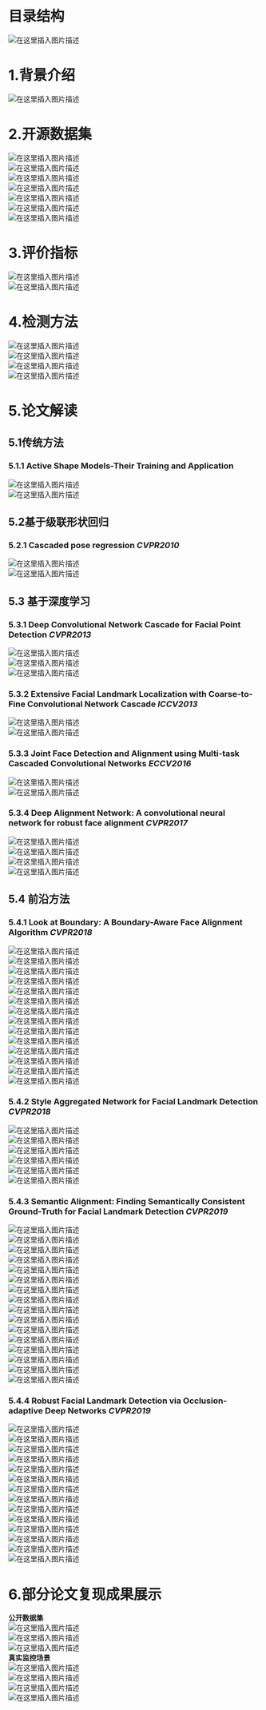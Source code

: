 <div id="content_views" class="markdown_views prism-tomorrow-night">
                    <svg xmlns="http://www.w3.org/2000/svg" style="display: none;">
                        <path stroke-linecap="round" d="M5,0 0,2.5 5,5z" id="raphael-marker-block" style="-webkit-tap-highlight-color: rgba(0, 0, 0, 0);"></path>
                    </svg>
<h1><a name="t0"></a><a name="t0"></a><a id="_1"></a>目录结构</h1> 
<p><img src="https://img-blog.csdnimg.cn/20190930140710787.PNG?x-oss-process=image/watermark,type_ZmFuZ3poZW5naGVpdGk,shadow_10,text_aHR0cHM6Ly9ibG9nLmNzZG4ubmV0L2JsdWVzbGl1Zg==,size_16,color_FFFFFF,t_70" alt="在这里插入图片描述"></p> 
<h1><a name="t1"></a><a name="t1"></a><a id="1_3"></a>1.背景介绍</h1> 
<p><img src="https://img-blog.csdnimg.cn/20190930140745292.PNG?x-oss-process=image/watermark,type_ZmFuZ3poZW5naGVpdGk,shadow_10,text_aHR0cHM6Ly9ibG9nLmNzZG4ubmV0L2JsdWVzbGl1Zg==,size_16,color_FFFFFF,t_70" alt="在这里插入图片描述"></p> 
<h1><a name="t2"></a><a name="t2"></a><a id="2_5"></a>2.开源数据集</h1> 
<p><img src="https://img-blog.csdnimg.cn/20190930140803362.PNG?x-oss-process=image/watermark,type_ZmFuZ3poZW5naGVpdGk,shadow_10,text_aHR0cHM6Ly9ibG9nLmNzZG4ubmV0L2JsdWVzbGl1Zg==,size_16,color_FFFFFF,t_70" alt="在这里插入图片描述"><br> <img src="https://img-blog.csdnimg.cn/20190930140845908.PNG?x-oss-process=image/watermark,type_ZmFuZ3poZW5naGVpdGk,shadow_10,text_aHR0cHM6Ly9ibG9nLmNzZG4ubmV0L2JsdWVzbGl1Zg==,size_16,color_FFFFFF,t_70" alt="在这里插入图片描述"><br> <img src="https://img-blog.csdnimg.cn/20190930140901158.PNG?x-oss-process=image/watermark,type_ZmFuZ3poZW5naGVpdGk,shadow_10,text_aHR0cHM6Ly9ibG9nLmNzZG4ubmV0L2JsdWVzbGl1Zg==,size_16,color_FFFFFF,t_70" alt="在这里插入图片描述"><br> <img src="https://img-blog.csdnimg.cn/20190930140914717.PNG?x-oss-process=image/watermark,type_ZmFuZ3poZW5naGVpdGk,shadow_10,text_aHR0cHM6Ly9ibG9nLmNzZG4ubmV0L2JsdWVzbGl1Zg==,size_16,color_FFFFFF,t_70" alt="在这里插入图片描述"><br> <img src="https://img-blog.csdnimg.cn/20190930140929481.PNG?x-oss-process=image/watermark,type_ZmFuZ3poZW5naGVpdGk,shadow_10,text_aHR0cHM6Ly9ibG9nLmNzZG4ubmV0L2JsdWVzbGl1Zg==,size_16,color_FFFFFF,t_70" alt="在这里插入图片描述"><br> <img src="https://img-blog.csdnimg.cn/20190930140941275.PNG?x-oss-process=image/watermark,type_ZmFuZ3poZW5naGVpdGk,shadow_10,text_aHR0cHM6Ly9ibG9nLmNzZG4ubmV0L2JsdWVzbGl1Zg==,size_16,color_FFFFFF,t_70" alt="在这里插入图片描述"><br> <img src="https://img-blog.csdnimg.cn/20190930140955115.PNG?x-oss-process=image/watermark,type_ZmFuZ3poZW5naGVpdGk,shadow_10,text_aHR0cHM6Ly9ibG9nLmNzZG4ubmV0L2JsdWVzbGl1Zg==,size_16,color_FFFFFF,t_70" alt="在这里插入图片描述"></p> 
<h1><a name="t3"></a><a name="t3"></a><a id="3_13"></a>3.评价指标</h1> 
<p><img src="https://img-blog.csdnimg.cn/20190930141016106.PNG?x-oss-process=image/watermark,type_ZmFuZ3poZW5naGVpdGk,shadow_10,text_aHR0cHM6Ly9ibG9nLmNzZG4ubmV0L2JsdWVzbGl1Zg==,size_16,color_FFFFFF,t_70" alt="在这里插入图片描述"><br> <img src="https://img-blog.csdnimg.cn/20190930141030348.PNG?x-oss-process=image/watermark,type_ZmFuZ3poZW5naGVpdGk,shadow_10,text_aHR0cHM6Ly9ibG9nLmNzZG4ubmV0L2JsdWVzbGl1Zg==,size_16,color_FFFFFF,t_70" alt="在这里插入图片描述"></p> 
<h1><a name="t4"></a><a name="t4"></a><a id="4_16"></a>4.检测方法</h1> 
<p><img src="https://img-blog.csdnimg.cn/20190930141041162.PNG?x-oss-process=image/watermark,type_ZmFuZ3poZW5naGVpdGk,shadow_10,text_aHR0cHM6Ly9ibG9nLmNzZG4ubmV0L2JsdWVzbGl1Zg==,size_16,color_FFFFFF,t_70" alt="在这里插入图片描述"><br> <img src="https://img-blog.csdnimg.cn/20190930141113281.PNG?x-oss-process=image/watermark,type_ZmFuZ3poZW5naGVpdGk,shadow_10,text_aHR0cHM6Ly9ibG9nLmNzZG4ubmV0L2JsdWVzbGl1Zg==,size_16,color_FFFFFF,t_70" alt="在这里插入图片描述"><br> <img src="https://img-blog.csdnimg.cn/20190930141125358.PNG?x-oss-process=image/watermark,type_ZmFuZ3poZW5naGVpdGk,shadow_10,text_aHR0cHM6Ly9ibG9nLmNzZG4ubmV0L2JsdWVzbGl1Zg==,size_16,color_FFFFFF,t_70" alt="在这里插入图片描述"><br> <img src="https://img-blog.csdnimg.cn/20190930141143233.PNG?x-oss-process=image/watermark,type_ZmFuZ3poZW5naGVpdGk,shadow_10,text_aHR0cHM6Ly9ibG9nLmNzZG4ubmV0L2JsdWVzbGl1Zg==,size_16,color_FFFFFF,t_70" alt="在这里插入图片描述"></p> 
<h1><a name="t5"></a><a name="t5"></a><a id="5_21"></a>5.论文解读</h1> 
<h2><a name="t6"></a><a name="t6"></a><a id="51_22"></a>5.1传统方法</h2> 
<h3><a name="t7"></a><a name="t7"></a><a id="511_Active_Shape_ModelsTheir_Training_and_Application_23"></a>5.1.1 <strong>Active Shape Models-Their Training and Application</strong></h3> 
<p><img src="https://img-blog.csdnimg.cn/20190930141206680.PNG?x-oss-process=image/watermark,type_ZmFuZ3poZW5naGVpdGk,shadow_10,text_aHR0cHM6Ly9ibG9nLmNzZG4ubmV0L2JsdWVzbGl1Zg==,size_16,color_FFFFFF,t_70" alt="在这里插入图片描述"><br> <img src="https://img-blog.csdnimg.cn/20190930141300244.PNG?x-oss-process=image/watermark,type_ZmFuZ3poZW5naGVpdGk,shadow_10,text_aHR0cHM6Ly9ibG9nLmNzZG4ubmV0L2JsdWVzbGl1Zg==,size_16,color_FFFFFF,t_70" alt="在这里插入图片描述"></p> 
<h2><a name="t8"></a><a name="t8"></a><a id="52_26"></a>5.2基于级联形状回归</h2> 
<h3><a name="t9"></a><a name="t9"></a><a id="521_Cascaded_pose_regression_CVPR2010_27"></a>5.2.1 <strong>Cascaded pose regression</strong> <em>CVPR2010</em></h3> 
<p><img src="https://img-blog.csdnimg.cn/20190930141311403.PNG?x-oss-process=image/watermark,type_ZmFuZ3poZW5naGVpdGk,shadow_10,text_aHR0cHM6Ly9ibG9nLmNzZG4ubmV0L2JsdWVzbGl1Zg==,size_16,color_FFFFFF,t_70" alt="在这里插入图片描述"><br> <img src="https://img-blog.csdnimg.cn/20190930141412439.PNG?x-oss-process=image/watermark,type_ZmFuZ3poZW5naGVpdGk,shadow_10,text_aHR0cHM6Ly9ibG9nLmNzZG4ubmV0L2JsdWVzbGl1Zg==,size_16,color_FFFFFF,t_70" alt="在这里插入图片描述"></p> 
<h2><a name="t10"></a><a name="t10"></a><a id="53__30"></a>5.3 基于深度学习</h2> 
<h3><a name="t11"></a><a name="t11"></a><a id="531_Deep_Convolutional_Network_Cascade_for_Facial_Point_Detection_CVPR2013_31"></a>5.3.1 <strong>Deep Convolutional Network Cascade for Facial Point Detection</strong> <em>CVPR2013</em></h3> 
<p><img src="https://img-blog.csdnimg.cn/20190930141436801.PNG?x-oss-process=image/watermark,type_ZmFuZ3poZW5naGVpdGk,shadow_10,text_aHR0cHM6Ly9ibG9nLmNzZG4ubmV0L2JsdWVzbGl1Zg==,size_16,color_FFFFFF,t_70" alt="在这里插入图片描述"><br> <img src="https://img-blog.csdnimg.cn/20190930141458147.PNG?x-oss-process=image/watermark,type_ZmFuZ3poZW5naGVpdGk,shadow_10,text_aHR0cHM6Ly9ibG9nLmNzZG4ubmV0L2JsdWVzbGl1Zg==,size_16,color_FFFFFF,t_70" alt="在这里插入图片描述"><br> <img src="https://img-blog.csdnimg.cn/20190930141509630.PNG?x-oss-process=image/watermark,type_ZmFuZ3poZW5naGVpdGk,shadow_10,text_aHR0cHM6Ly9ibG9nLmNzZG4ubmV0L2JsdWVzbGl1Zg==,size_16,color_FFFFFF,t_70" alt="在这里插入图片描述"></p> 
<h3><a name="t12"></a><a name="t12"></a><a id="532_Extensive_Facial_Landmark_Localization_with_CoarsetoFine_Convolutional_Network_Cascade_ICCV2013_35"></a>5.3.2 <strong>Extensive Facial Landmark Localization with Coarse-to-Fine Convolutional Network Cascade</strong> <em>ICCV2013</em></h3> 
<p><img src="https://img-blog.csdnimg.cn/20190930141524853.PNG?x-oss-process=image/watermark,type_ZmFuZ3poZW5naGVpdGk,shadow_10,text_aHR0cHM6Ly9ibG9nLmNzZG4ubmV0L2JsdWVzbGl1Zg==,size_16,color_FFFFFF,t_70" alt="在这里插入图片描述"><br> <img src="https://img-blog.csdnimg.cn/20190930141536931.PNG?x-oss-process=image/watermark,type_ZmFuZ3poZW5naGVpdGk,shadow_10,text_aHR0cHM6Ly9ibG9nLmNzZG4ubmV0L2JsdWVzbGl1Zg==,size_16,color_FFFFFF,t_70" alt="在这里插入图片描述"></p> 
<h3><a name="t13"></a><a name="t13"></a><a id="533_Joint_Face_Detection_and_Alignment_using_Multitask_Cascaded_Convolutional_Networks_ECCV2016_38"></a>5.3.3 <strong>Joint Face Detection and Alignment using Multi-task Cascaded Convolutional Networks</strong> <em>ECCV2016</em></h3> 
<p><img src="https://img-blog.csdnimg.cn/20190930141547622.PNG?x-oss-process=image/watermark,type_ZmFuZ3poZW5naGVpdGk,shadow_10,text_aHR0cHM6Ly9ibG9nLmNzZG4ubmV0L2JsdWVzbGl1Zg==,size_16,color_FFFFFF,t_70" alt="在这里插入图片描述"><br> <img src="https://img-blog.csdnimg.cn/20190930141558799.PNG?x-oss-process=image/watermark,type_ZmFuZ3poZW5naGVpdGk,shadow_10,text_aHR0cHM6Ly9ibG9nLmNzZG4ubmV0L2JsdWVzbGl1Zg==,size_16,color_FFFFFF,t_70" alt="在这里插入图片描述"></p> 
<h3><a name="t14"></a><a name="t14"></a><a id="534_Deep_Alignment_Network_A_convolutional_neural_network_for_robust_face_alignment_CVPR2017_41"></a>5.3.4 <strong>Deep Alignment Network: A convolutional neural network for robust face alignment</strong> <em>CVPR2017</em></h3> 
<p><img src="https://img-blog.csdnimg.cn/20190930141609845.PNG?x-oss-process=image/watermark,type_ZmFuZ3poZW5naGVpdGk,shadow_10,text_aHR0cHM6Ly9ibG9nLmNzZG4ubmV0L2JsdWVzbGl1Zg==,size_16,color_FFFFFF,t_70" alt="在这里插入图片描述"><br> <img src="https://img-blog.csdnimg.cn/20190930141630143.PNG?x-oss-process=image/watermark,type_ZmFuZ3poZW5naGVpdGk,shadow_10,text_aHR0cHM6Ly9ibG9nLmNzZG4ubmV0L2JsdWVzbGl1Zg==,size_16,color_FFFFFF,t_70" alt="在这里插入图片描述"><br> <img src="https://img-blog.csdnimg.cn/20190930141647656.PNG?x-oss-process=image/watermark,type_ZmFuZ3poZW5naGVpdGk,shadow_10,text_aHR0cHM6Ly9ibG9nLmNzZG4ubmV0L2JsdWVzbGl1Zg==,size_16,color_FFFFFF,t_70" alt="在这里插入图片描述"><br> <img src="https://img-blog.csdnimg.cn/201909301417035.PNG?x-oss-process=image/watermark,type_ZmFuZ3poZW5naGVpdGk,shadow_10,text_aHR0cHM6Ly9ibG9nLmNzZG4ubmV0L2JsdWVzbGl1Zg==,size_16,color_FFFFFF,t_70" alt="在这里插入图片描述"></p> 
<h2><a name="t15"></a><a name="t15"></a><a id="54__46"></a>5.4 前沿方法</h2> 
<h3><a name="t16"></a><a name="t16"></a><a id="541_Look_at_Boundary_A_BoundaryAware_Face_Alignment_Algorithm_CVPR2018_47"></a>5.4.1 <strong>Look at Boundary: A Boundary-Aware Face Alignment Algorithm</strong> <em>CVPR2018</em></h3> 
<p><img src="https://img-blog.csdnimg.cn/20190930141715710.PNG?x-oss-process=image/watermark,type_ZmFuZ3poZW5naGVpdGk,shadow_10,text_aHR0cHM6Ly9ibG9nLmNzZG4ubmV0L2JsdWVzbGl1Zg==,size_16,color_FFFFFF,t_70" alt="在这里插入图片描述"><br> <img src="https://img-blog.csdnimg.cn/20190930141751483.PNG?x-oss-process=image/watermark,type_ZmFuZ3poZW5naGVpdGk,shadow_10,text_aHR0cHM6Ly9ibG9nLmNzZG4ubmV0L2JsdWVzbGl1Zg==,size_16,color_FFFFFF,t_70" alt="在这里插入图片描述"><br> <img src="https://img-blog.csdnimg.cn/20190930141805972.PNG?x-oss-process=image/watermark,type_ZmFuZ3poZW5naGVpdGk,shadow_10,text_aHR0cHM6Ly9ibG9nLmNzZG4ubmV0L2JsdWVzbGl1Zg==,size_16,color_FFFFFF,t_70" alt="在这里插入图片描述"><br> <img src="https://img-blog.csdnimg.cn/20190930141817536.PNG?x-oss-process=image/watermark,type_ZmFuZ3poZW5naGVpdGk,shadow_10,text_aHR0cHM6Ly9ibG9nLmNzZG4ubmV0L2JsdWVzbGl1Zg==,size_16,color_FFFFFF,t_70" alt="在这里插入图片描述"><br> <img src="https://img-blog.csdnimg.cn/20190930141832674.PNG?x-oss-process=image/watermark,type_ZmFuZ3poZW5naGVpdGk,shadow_10,text_aHR0cHM6Ly9ibG9nLmNzZG4ubmV0L2JsdWVzbGl1Zg==,size_16,color_FFFFFF,t_70" alt="在这里插入图片描述"><br> <img src="https://img-blog.csdnimg.cn/20190930141847813.PNG?x-oss-process=image/watermark,type_ZmFuZ3poZW5naGVpdGk,shadow_10,text_aHR0cHM6Ly9ibG9nLmNzZG4ubmV0L2JsdWVzbGl1Zg==,size_16,color_FFFFFF,t_70" alt="在这里插入图片描述"><br> <img src="https://img-blog.csdnimg.cn/20190930141858458.PNG?x-oss-process=image/watermark,type_ZmFuZ3poZW5naGVpdGk,shadow_10,text_aHR0cHM6Ly9ibG9nLmNzZG4ubmV0L2JsdWVzbGl1Zg==,size_16,color_FFFFFF,t_70" alt="在这里插入图片描述"><br> <img src="https://img-blog.csdnimg.cn/2019093014191213.PNG?x-oss-process=image/watermark,type_ZmFuZ3poZW5naGVpdGk,shadow_10,text_aHR0cHM6Ly9ibG9nLmNzZG4ubmV0L2JsdWVzbGl1Zg==,size_16,color_FFFFFF,t_70" alt="在这里插入图片描述"><br> <img src="https://img-blog.csdnimg.cn/20190930141921509.PNG?x-oss-process=image/watermark,type_ZmFuZ3poZW5naGVpdGk,shadow_10,text_aHR0cHM6Ly9ibG9nLmNzZG4ubmV0L2JsdWVzbGl1Zg==,size_16,color_FFFFFF,t_70" alt="在这里插入图片描述"><br> <img src="https://img-blog.csdnimg.cn/20190930141933817.PNG?x-oss-process=image/watermark,type_ZmFuZ3poZW5naGVpdGk,shadow_10,text_aHR0cHM6Ly9ibG9nLmNzZG4ubmV0L2JsdWVzbGl1Zg==,size_16,color_FFFFFF,t_70" alt="在这里插入图片描述"><br> <img src="https://img-blog.csdnimg.cn/20190930141948698.PNG?x-oss-process=image/watermark,type_ZmFuZ3poZW5naGVpdGk,shadow_10,text_aHR0cHM6Ly9ibG9nLmNzZG4ubmV0L2JsdWVzbGl1Zg==,size_16,color_FFFFFF,t_70" alt="在这里插入图片描述"><br> <img src="https://img-blog.csdnimg.cn/20190930141959692.PNG?x-oss-process=image/watermark,type_ZmFuZ3poZW5naGVpdGk,shadow_10,text_aHR0cHM6Ly9ibG9nLmNzZG4ubmV0L2JsdWVzbGl1Zg==,size_16,color_FFFFFF,t_70" alt="在这里插入图片描述"><br> <img src="https://img-blog.csdnimg.cn/2019093014201029.PNG?x-oss-process=image/watermark,type_ZmFuZ3poZW5naGVpdGk,shadow_10,text_aHR0cHM6Ly9ibG9nLmNzZG4ubmV0L2JsdWVzbGl1Zg==,size_16,color_FFFFFF,t_70" alt="在这里插入图片描述"><br> <img src="https://img-blog.csdnimg.cn/20190930142020515.PNG?x-oss-process=image/watermark,type_ZmFuZ3poZW5naGVpdGk,shadow_10,text_aHR0cHM6Ly9ibG9nLmNzZG4ubmV0L2JsdWVzbGl1Zg==,size_16,color_FFFFFF,t_70" alt="在这里插入图片描述"></p> 
<h3><a name="t17"></a><a name="t17"></a><a id="542_Style_Aggregated_Network_for_Facial_Landmark_Detection_CVPR2018_62"></a>5.4.2 <strong>Style Aggregated Network for Facial Landmark Detection</strong> <em>CVPR2018</em></h3> 
<p><img src="https://img-blog.csdnimg.cn/20190930142031105.PNG?x-oss-process=image/watermark,type_ZmFuZ3poZW5naGVpdGk,shadow_10,text_aHR0cHM6Ly9ibG9nLmNzZG4ubmV0L2JsdWVzbGl1Zg==,size_16,color_FFFFFF,t_70" alt="在这里插入图片描述"><br> <img src="https://img-blog.csdnimg.cn/20190930142041413.PNG?x-oss-process=image/watermark,type_ZmFuZ3poZW5naGVpdGk,shadow_10,text_aHR0cHM6Ly9ibG9nLmNzZG4ubmV0L2JsdWVzbGl1Zg==,size_16,color_FFFFFF,t_70" alt="在这里插入图片描述"><br> <img src="https://img-blog.csdnimg.cn/20190930142104625.PNG?x-oss-process=image/watermark,type_ZmFuZ3poZW5naGVpdGk,shadow_10,text_aHR0cHM6Ly9ibG9nLmNzZG4ubmV0L2JsdWVzbGl1Zg==,size_16,color_FFFFFF,t_70" alt="在这里插入图片描述"><br> <img src="https://img-blog.csdnimg.cn/20190930142120771.PNG?x-oss-process=image/watermark,type_ZmFuZ3poZW5naGVpdGk,shadow_10,text_aHR0cHM6Ly9ibG9nLmNzZG4ubmV0L2JsdWVzbGl1Zg==,size_16,color_FFFFFF,t_70" alt="在这里插入图片描述"><br> <img src="https://img-blog.csdnimg.cn/20190930142131529.PNG?x-oss-process=image/watermark,type_ZmFuZ3poZW5naGVpdGk,shadow_10,text_aHR0cHM6Ly9ibG9nLmNzZG4ubmV0L2JsdWVzbGl1Zg==,size_16,color_FFFFFF,t_70" alt="在这里插入图片描述"><br> <img src="https://img-blog.csdnimg.cn/20190930142142618.PNG?x-oss-process=image/watermark,type_ZmFuZ3poZW5naGVpdGk,shadow_10,text_aHR0cHM6Ly9ibG9nLmNzZG4ubmV0L2JsdWVzbGl1Zg==,size_16,color_FFFFFF,t_70" alt="在这里插入图片描述"></p> 
<h3><a name="t18"></a><a name="t18"></a><a id="543_Semantic_Alignment_Finding_Semantically_Consistent_GroundTruth_for_Facial_Landmark_Detection_CVPR2019_69"></a>5.4.3 <strong>Semantic Alignment: Finding Semantically Consistent Ground-Truth for Facial Landmark Detection</strong> <em>CVPR2019</em></h3> 
<p><img src="https://img-blog.csdnimg.cn/2019093014215819.PNG?x-oss-process=image/watermark,type_ZmFuZ3poZW5naGVpdGk,shadow_10,text_aHR0cHM6Ly9ibG9nLmNzZG4ubmV0L2JsdWVzbGl1Zg==,size_16,color_FFFFFF,t_70" alt="在这里插入图片描述"><br> <img src="https://img-blog.csdnimg.cn/20190930142211811.PNG?x-oss-process=image/watermark,type_ZmFuZ3poZW5naGVpdGk,shadow_10,text_aHR0cHM6Ly9ibG9nLmNzZG4ubmV0L2JsdWVzbGl1Zg==,size_16,color_FFFFFF,t_70" alt="在这里插入图片描述"><br> <img src="https://img-blog.csdnimg.cn/2019093014222372.PNG?x-oss-process=image/watermark,type_ZmFuZ3poZW5naGVpdGk,shadow_10,text_aHR0cHM6Ly9ibG9nLmNzZG4ubmV0L2JsdWVzbGl1Zg==,size_16,color_FFFFFF,t_70" alt="在这里插入图片描述"><br> <img src="https://img-blog.csdnimg.cn/20190930142234567.PNG?x-oss-process=image/watermark,type_ZmFuZ3poZW5naGVpdGk,shadow_10,text_aHR0cHM6Ly9ibG9nLmNzZG4ubmV0L2JsdWVzbGl1Zg==,size_16,color_FFFFFF,t_70" alt="在这里插入图片描述"><br> <img src="https://img-blog.csdnimg.cn/20190930142244851.PNG?x-oss-process=image/watermark,type_ZmFuZ3poZW5naGVpdGk,shadow_10,text_aHR0cHM6Ly9ibG9nLmNzZG4ubmV0L2JsdWVzbGl1Zg==,size_16,color_FFFFFF,t_70" alt="在这里插入图片描述"><br> <img src="https://img-blog.csdnimg.cn/20190930142254598.PNG?x-oss-process=image/watermark,type_ZmFuZ3poZW5naGVpdGk,shadow_10,text_aHR0cHM6Ly9ibG9nLmNzZG4ubmV0L2JsdWVzbGl1Zg==,size_16,color_FFFFFF,t_70" alt="在这里插入图片描述"><br> <img src="https://img-blog.csdnimg.cn/20190930142305861.PNG?x-oss-process=image/watermark,type_ZmFuZ3poZW5naGVpdGk,shadow_10,text_aHR0cHM6Ly9ibG9nLmNzZG4ubmV0L2JsdWVzbGl1Zg==,size_16,color_FFFFFF,t_70" alt="在这里插入图片描述"><br> <img src="https://img-blog.csdnimg.cn/20190930142315328.PNG?x-oss-process=image/watermark,type_ZmFuZ3poZW5naGVpdGk,shadow_10,text_aHR0cHM6Ly9ibG9nLmNzZG4ubmV0L2JsdWVzbGl1Zg==,size_16,color_FFFFFF,t_70" alt="在这里插入图片描述"><br> <img src="https://img-blog.csdnimg.cn/20190930142330544.PNG?x-oss-process=image/watermark,type_ZmFuZ3poZW5naGVpdGk,shadow_10,text_aHR0cHM6Ly9ibG9nLmNzZG4ubmV0L2JsdWVzbGl1Zg==,size_16,color_FFFFFF,t_70" alt="在这里插入图片描述"><br> <img src="https://img-blog.csdnimg.cn/20190930142341701.PNG?x-oss-process=image/watermark,type_ZmFuZ3poZW5naGVpdGk,shadow_10,text_aHR0cHM6Ly9ibG9nLmNzZG4ubmV0L2JsdWVzbGl1Zg==,size_16,color_FFFFFF,t_70" alt="在这里插入图片描述"><br> <img src="https://img-blog.csdnimg.cn/20190930142352933.PNG?x-oss-process=image/watermark,type_ZmFuZ3poZW5naGVpdGk,shadow_10,text_aHR0cHM6Ly9ibG9nLmNzZG4ubmV0L2JsdWVzbGl1Zg==,size_16,color_FFFFFF,t_70" alt="在这里插入图片描述"><br> <img src="https://img-blog.csdnimg.cn/20190930142402583.PNG?x-oss-process=image/watermark,type_ZmFuZ3poZW5naGVpdGk,shadow_10,text_aHR0cHM6Ly9ibG9nLmNzZG4ubmV0L2JsdWVzbGl1Zg==,size_16,color_FFFFFF,t_70" alt="在这里插入图片描述"><br> <img src="https://img-blog.csdnimg.cn/20190930142413908.PNG?x-oss-process=image/watermark,type_ZmFuZ3poZW5naGVpdGk,shadow_10,text_aHR0cHM6Ly9ibG9nLmNzZG4ubmV0L2JsdWVzbGl1Zg==,size_16,color_FFFFFF,t_70" alt="在这里插入图片描述"><br> <img src="https://img-blog.csdnimg.cn/20190930142425753.PNG?x-oss-process=image/watermark,type_ZmFuZ3poZW5naGVpdGk,shadow_10,text_aHR0cHM6Ly9ibG9nLmNzZG4ubmV0L2JsdWVzbGl1Zg==,size_16,color_FFFFFF,t_70" alt="在这里插入图片描述"><br> <img src="https://img-blog.csdnimg.cn/20190930142436731.PNG?x-oss-process=image/watermark,type_ZmFuZ3poZW5naGVpdGk,shadow_10,text_aHR0cHM6Ly9ibG9nLmNzZG4ubmV0L2JsdWVzbGl1Zg==,size_16,color_FFFFFF,t_70" alt="在这里插入图片描述"><br> <img src="https://img-blog.csdnimg.cn/20190930142445253.PNG?x-oss-process=image/watermark,type_ZmFuZ3poZW5naGVpdGk,shadow_10,text_aHR0cHM6Ly9ibG9nLmNzZG4ubmV0L2JsdWVzbGl1Zg==,size_16,color_FFFFFF,t_70" alt="在这里插入图片描述"></p> 
<h3><a name="t19"></a><a name="t19"></a><a id="544_Robust_Facial_Landmark_Detection_via_Occlusionadaptive_Deep_Networks_CVPR2019_86"></a>5.4.4 <strong>Robust Facial Landmark Detection via Occlusion-adaptive Deep Networks</strong> <em>CVPR2019</em></h3> 
<p><img src="https://img-blog.csdnimg.cn/20190930142454858.PNG?x-oss-process=image/watermark,type_ZmFuZ3poZW5naGVpdGk,shadow_10,text_aHR0cHM6Ly9ibG9nLmNzZG4ubmV0L2JsdWVzbGl1Zg==,size_16,color_FFFFFF,t_70" alt="在这里插入图片描述"><br> <img src="https://img-blog.csdnimg.cn/20190930142505810.PNG?x-oss-process=image/watermark,type_ZmFuZ3poZW5naGVpdGk,shadow_10,text_aHR0cHM6Ly9ibG9nLmNzZG4ubmV0L2JsdWVzbGl1Zg==,size_16,color_FFFFFF,t_70" alt="在这里插入图片描述"><br> <img src="https://img-blog.csdnimg.cn/20190930142516197.PNG?x-oss-process=image/watermark,type_ZmFuZ3poZW5naGVpdGk,shadow_10,text_aHR0cHM6Ly9ibG9nLmNzZG4ubmV0L2JsdWVzbGl1Zg==,size_16,color_FFFFFF,t_70" alt="在这里插入图片描述"><br> <img src="https://img-blog.csdnimg.cn/20190930142527754.PNG?x-oss-process=image/watermark,type_ZmFuZ3poZW5naGVpdGk,shadow_10,text_aHR0cHM6Ly9ibG9nLmNzZG4ubmV0L2JsdWVzbGl1Zg==,size_16,color_FFFFFF,t_70" alt="在这里插入图片描述"><br> <img src="https://img-blog.csdnimg.cn/20190930142543198.PNG?x-oss-process=image/watermark,type_ZmFuZ3poZW5naGVpdGk,shadow_10,text_aHR0cHM6Ly9ibG9nLmNzZG4ubmV0L2JsdWVzbGl1Zg==,size_16,color_FFFFFF,t_70" alt="在这里插入图片描述"><br> <img src="https://img-blog.csdnimg.cn/20190930142552356.PNG?x-oss-process=image/watermark,type_ZmFuZ3poZW5naGVpdGk,shadow_10,text_aHR0cHM6Ly9ibG9nLmNzZG4ubmV0L2JsdWVzbGl1Zg==,size_16,color_FFFFFF,t_70" alt="在这里插入图片描述"><br> <img src="https://img-blog.csdnimg.cn/20190930142622529.PNG?x-oss-process=image/watermark,type_ZmFuZ3poZW5naGVpdGk,shadow_10,text_aHR0cHM6Ly9ibG9nLmNzZG4ubmV0L2JsdWVzbGl1Zg==,size_16,color_FFFFFF,t_70" alt="在这里插入图片描述"><br> <img src="https://img-blog.csdnimg.cn/20190930142631741.PNG?x-oss-process=image/watermark,type_ZmFuZ3poZW5naGVpdGk,shadow_10,text_aHR0cHM6Ly9ibG9nLmNzZG4ubmV0L2JsdWVzbGl1Zg==,size_16,color_FFFFFF,t_70" alt="在这里插入图片描述"><br> <img src="https://img-blog.csdnimg.cn/2019093014264145.PNG?x-oss-process=image/watermark,type_ZmFuZ3poZW5naGVpdGk,shadow_10,text_aHR0cHM6Ly9ibG9nLmNzZG4ubmV0L2JsdWVzbGl1Zg==,size_16,color_FFFFFF,t_70" alt="在这里插入图片描述"><br> <img src="https://img-blog.csdnimg.cn/20190930142649253.PNG?x-oss-process=image/watermark,type_ZmFuZ3poZW5naGVpdGk,shadow_10,text_aHR0cHM6Ly9ibG9nLmNzZG4ubmV0L2JsdWVzbGl1Zg==,size_16,color_FFFFFF,t_70" alt="在这里插入图片描述"><br> <img src="https://img-blog.csdnimg.cn/20190930142658332.PNG?x-oss-process=image/watermark,type_ZmFuZ3poZW5naGVpdGk,shadow_10,text_aHR0cHM6Ly9ibG9nLmNzZG4ubmV0L2JsdWVzbGl1Zg==,size_16,color_FFFFFF,t_70" alt="在这里插入图片描述"><br> <img src="https://img-blog.csdnimg.cn/20190930142707555.PNG?x-oss-process=image/watermark,type_ZmFuZ3poZW5naGVpdGk,shadow_10,text_aHR0cHM6Ly9ibG9nLmNzZG4ubmV0L2JsdWVzbGl1Zg==,size_16,color_FFFFFF,t_70" alt="在这里插入图片描述"><br> <img src="https://img-blog.csdnimg.cn/20190930142717699.PNG?x-oss-process=image/watermark,type_ZmFuZ3poZW5naGVpdGk,shadow_10,text_aHR0cHM6Ly9ibG9nLmNzZG4ubmV0L2JsdWVzbGl1Zg==,size_16,color_FFFFFF,t_70" alt="在这里插入图片描述"><br> <img src="https://img-blog.csdnimg.cn/20190930142725459.PNG?x-oss-process=image/watermark,type_ZmFuZ3poZW5naGVpdGk,shadow_10,text_aHR0cHM6Ly9ibG9nLmNzZG4ubmV0L2JsdWVzbGl1Zg==,size_16,color_FFFFFF,t_70" alt="在这里插入图片描述"></p> 
<h1><a name="t20"></a><a name="t20"></a><a id="6_101"></a>6.部分论文复现成果展示</h1> 
<p><strong>公开数据集</strong><br> <img src="https://img-blog.csdnimg.cn/20190930144728319.png?x-oss-process=image/watermark,type_ZmFuZ3poZW5naGVpdGk,shadow_10,text_aHR0cHM6Ly9ibG9nLmNzZG4ubmV0L2JsdWVzbGl1Zg==,size_16,color_FFFFFF,t_70" alt="在这里插入图片描述"><br> <img src="https://img-blog.csdnimg.cn/20190930144740428.png?x-oss-process=image/watermark,type_ZmFuZ3poZW5naGVpdGk,shadow_10,text_aHR0cHM6Ly9ibG9nLmNzZG4ubmV0L2JsdWVzbGl1Zg==,size_16,color_FFFFFF,t_70" alt="在这里插入图片描述"><br> <img src="https://img-blog.csdnimg.cn/20190930144756535.png?x-oss-process=image/watermark,type_ZmFuZ3poZW5naGVpdGk,shadow_10,text_aHR0cHM6Ly9ibG9nLmNzZG4ubmV0L2JsdWVzbGl1Zg==,size_16,color_FFFFFF,t_70" alt="在这里插入图片描述"><br> <strong>真实监控场景</strong><br> <img src="https://img-blog.csdnimg.cn/20190930144829718.png?x-oss-process=image/watermark,type_ZmFuZ3poZW5naGVpdGk,shadow_10,text_aHR0cHM6Ly9ibG9nLmNzZG4ubmV0L2JsdWVzbGl1Zg==,size_16,color_FFFFFF,t_70" alt="在这里插入图片描述"><br> <img src="https://img-blog.csdnimg.cn/20190930144841405.png?x-oss-process=image/watermark,type_ZmFuZ3poZW5naGVpdGk,shadow_10,text_aHR0cHM6Ly9ibG9nLmNzZG4ubmV0L2JsdWVzbGl1Zg==,size_16,color_FFFFFF,t_70" alt="在这里插入图片描述"><br> <img src="https://img-blog.csdnimg.cn/20190930144853225.png?x-oss-process=image/watermark,type_ZmFuZ3poZW5naGVpdGk,shadow_10,text_aHR0cHM6Ly9ibG9nLmNzZG4ubmV0L2JsdWVzbGl1Zg==,size_16,color_FFFFFF,t_70" alt="在这里插入图片描述"><br> <img src="https://img-blog.csdnimg.cn/20190930144901715.png?x-oss-process=image/watermark,type_ZmFuZ3poZW5naGVpdGk,shadow_10,text_aHR0cHM6Ly9ibG9nLmNzZG4ubmV0L2JsdWVzbGl1Zg==,size_16,color_FFFFFF,t_70" alt="在这里插入图片描述"></p>
                </div>



